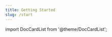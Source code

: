 ```yaml
---
title: Getting Started
slug: /start
---
```


import DocCardList from '@theme/DocCardList';

<DocCardList />
